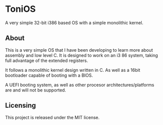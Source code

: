 # ToniOS

A very simple 32-bit i386 based OS with a simple monolithic kernel.

## About

This is a very simple OS that I have been developing to learn more about
assembly and low level C. It is designed to work on an i3 86 system, taking
full advantage of the extended registers. 

It follows a monolithic kernel 
design written in C. As well as a 16bit bootloader capable of booting with
a BIOS. 

A UEFI booting system, as well as other procesor architectures/platforms are 
and will not be supported.

## Licensing

This project is released under the MIT license.
